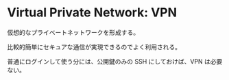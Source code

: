 # Virtual Private Network: VPN

仮想的なプライベートネットワークを形成する。

比較的簡単にセキュアな通信が実現できるのでよく利用される。

普通にログインして使う分には、公開鍵のみの SSH にしておけば、VPN は必要ない。
